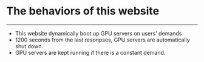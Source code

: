 The behaviors of this website
=============================

--- 

- This website dynamically boot up GPU servers on users' demands
- 1200 seconds from the last resonpses, GPU servers are automatically shut down.
- GPU servers are kept running if there is a constant demand.